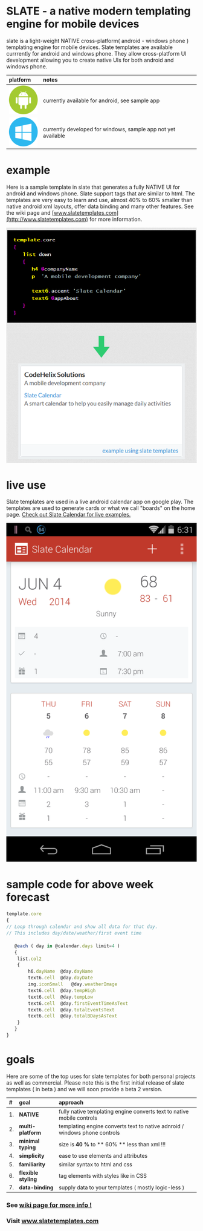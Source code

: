 SLATE - a native modern templating engine for mobile devices
=====
slate is a light-weight NATIVE cross-platform( android - windows phone ) templating engine for mobile devices. Slate templates are available currrently for android and windows phone. They allow cross-platform UI development allowing you to create native UIs for both android and windows phone. 

| platform | notes |
|:-- |:-- |
| ![output here](/media/android.png?raw=true) | currently available for android, see sample app |
| ![output here](/media/windows.png?raw=true) | currently developed for windows, sample app not yet available |


# example
Here is a sample template in slate that generates a fully NATIVE UI for android and windows phone. Slate support tags that are similar to html. The templates are very easy to learn and use, almost 40% to 60% smaller than native android xml layouts, offer data binding and many other features. See the wiki page and [www.slatetemplates.com](http://www.slatetemplates.com) for more information.

![output here](/media/sample_template_and_output.PNG?raw=true)


# live use
Slate templates are used in a live android calendar app on google play. The templates are used to generate cards or what we call "boards" on the home page. [Check out Slate Calendar for live examples.](https://play.google.com/store/apps/details?id=com.codehelixsolutions.slatecalendar)

![output here](/media/slate_calendar_slate_usage.png?raw=true)


# sample code for above week forecast
```javascript
template.core
{
// Loop through calendar and show all data for that day.
// This includes day/date/weather/first event time
			
   @each ( day in @calendar.days limit=4 )
   {
	list.col2
	{
		h6.dayName  @day.dayName			  
		text6.cell	@day.dayDate
		img.iconSmall	@day.weatherImage
		text6.cell	@day.tempHigh
		text6.cell	@day.tempLow
		text6.cell	@day.firstEventTimeAsText
		text6.cell	@day.totalEventsText
		text6.cell	@day.totalBDaysAsText
	}
   }
}
```


# goals
Here are some of the top uses for slate templates for both personal projects as well as commercial. Please note this is the first initial release of slate templates ( in beta ) and we will soon provide a beta 2 version.

| #  | goal | approach |
|:-- |:-- |:-- |
|1. |**NATIVE** | fully native templating engine converts text to native mobile controls |
|2. |**multi-platform** | templating engine converts text to native adnroid / windows phone controls |
|3. |**minimal typing** | size is **40 %** to ** 60% ** less than xml !!! |
|4. |**simplicity** | ease to use elements and attributes |
|5. |**familiarity** | similar syntax to html and css |
|6. |**flexible styling** | tag elements with styles like in CSS |
|7. |**data-binding** | supply data to your templates ( mostly logic-less ) |



### See [wiki page for more info !](https://github.com/kishorereddy/slate-templates/wiki)

### Visit [www.slatetemplates.com ](http://www.slatetemplates.com)
